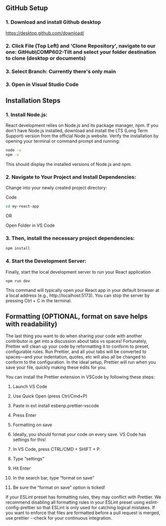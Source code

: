 ## GitHub Setup

### **1. Download and install Github desktop**
https://desktop.github.com/download/

### **2. Click File (Top Left) and 'Clone Repository', navigate to our one: GitHub\COMP602-Tilt and select your folder destination to clone (desktop or documents)**

### **3. Select Branch: Currently there's only main**

### **3. Open in Visual Studio Code**


## **Installation Steps**

### **1. Install Node.js:**
React development relies on Node.js and its package manager, npm. If you don't have Node.js installed, download and install the LTS (Long Term Support) version from the official Node.js website. Verify the installation by opening your terminal or command prompt and running:


  ```bash
  node -v
  npm -v
  ```

This should display the installed versions of Node.js and npm.

### **2. Navigate to Your Project and Install Dependencies:**
Change into your newly created project directory:

Code

  ```bash
  cd my-react-app
  ```

OR

Open Folder in VS Code

### **3. Then, install the necessary project dependencies:**

  ```bash 
  npm install
  ```

### **4. Start the Development Server:**

Finally, start the local development server to run your React application

  ```bash 
  npm run dev
  ```

This command will typically open your React app in your default browser at a local address (e.g., http://localhost:5173). You can stop the server by pressing Ctrl + C in the terminal.



## **Formatting (OPTIONAL, format on save helps with readability)**
The last thing you want to do when sharing your code with another contributor is get into a discussion about tabs vs spaces! Fortunately, Prettier will clean up your code by reformatting it to conform to preset, configurable rules. Run Prettier, and all your tabs will be converted to spaces—and your indentation, quotes, etc will also all be changed to conform to the configuration. In the ideal setup, Prettier will run when you save your file, quickly making these edits for you.

You can install the Prettier extension in VSCode by following these steps:

1. Launch VS Code
2. Use Quick Open (press Ctrl/Cmd+P)
3. Paste in ext install esbenp.prettier-vscode
4. Press Enter
5. Formatting on save 
6. Ideally, you should format your code on every save. VS Code has settings for this!

7. In VS Code, press CTRL/CMD + SHIFT + P.
8. Type “settings”
9. Hit Enter
10. In the search bar, type “format on save”
11. Be sure the “format on save” option is ticked!

If your ESLint preset has formatting rules, they may conflict with Prettier. We recommend disabling all formatting rules in your ESLint preset using eslint-config-prettier so that ESLint is only used for catching logical mistakes. If you want to enforce that files are formatted before a pull request is merged, use prettier --check for your continuous integration.


